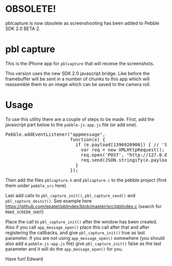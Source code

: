 # OBSOLETE!

pblcapture is now obsolete as screenshooting has been added to Pebble SDK 2.0 BETA 2.

# pbl capture

This is the iPhone app for `pblcapture` that will receive the screenshots.

This version uses the new SDK 2.0 javascript bridge. Like before the framebuffer will be sent in a number of chunks to this app which will reassemble them to an image which can be saved to the camera roll.

# Usage 

To use this utility there are a couple of steps to be made. First, add the javascript part below to the `pebble-js-app.js` file (or add one).

<pre>
Pebble.addEventListener("appmessage",
                        function(e) {
                          if (e.payload[1396920900]) { // 'SCRD'
                            var req = new XMLHttpRequest();
                            req.open('POST', "http://127.0.0.1:9898", true);
                            req.send(JSON.stringify(e.payload));
                          }
                        });
</pre>

Then add the files `pblcapture.h` and `pblcapture.c` to the pebble project (find them under `pebble_src` here).

Last add calls to `pbl_capture_init()`, `pbl_capture_send()` and `pbl_capture_deinit()`. See example here https://github.com/epatel/pblindex/blob/master/src/pblindex.c (search for `MAKE_SCREEN_SHOT`)

Place the call to `pbl_capture_init()` after the window has been created. Also if you call `app_message_open()` place this call after that and after registering the callbacks, and give `pbl_capture_init()` true as last parameter. If you are not using `app_message_open()` somewhere (you should also add a `pebble-js-app.js` file) give `pbl_capture_init()` false as the last parameter and it will do the `app_message_open()` for you.

Have fun!
Edward
